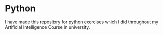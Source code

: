 # Python 
I have made this repository for python exercises which I did throughout my Artificial Intelligence Course in university.
